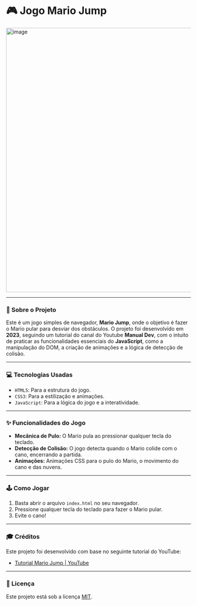 # 🎮 Jogo Mario Jump

<img width="1280" height="720" alt="image" src="https://github.com/user-attachments/assets/2fbcaf69-c7c8-472a-a744-a2812ed1c697" />

---

### 📖 Sobre o Projeto
Este é um jogo simples de navegador, **Mario Jump**, onde o objetivo é fazer o Mario pular para desviar dos obstáculos. O projeto foi desenvolvido em **2023**, seguindo um tutorial do canal do Youtube **Manual Dev**, com o intuito de praticar as funcionalidades essenciais do **JavaScript**, como a manipulação do DOM, a criação de animações e a lógica de detecção de colisão.

---

### 💻 Tecnologias Usadas
- `HTML5`: Para a estrutura do jogo.
- `CSS3`: Para a estilização e animações.
- `JavaScript`: Para a lógica do jogo e a interatividade.

---

### ✨ Funcionalidades do Jogo
- **Mecânica de Pulo:** O Mario pula ao pressionar qualquer tecla do teclado.
- **Detecção de Colisão:** O jogo detecta quando o Mario colide com o cano, encerrando a partida.
- **Animações:** Animações CSS para o pulo do Mario, o movimento do cano e das nuvens.

---

### 🕹️ Como Jogar
1.  Basta abrir o arquivo `index.html` no seu navegador.
2.  Pressione qualquer tecla do teclado para fazer o Mario pular.
3.  Evite o cano!

---

### 🎓 Créditos
Este projeto foi desenvolvido com base no seguinte tutorial do YouTube:
* [Tutorial Mario Jump | YouTube](https://www.youtube.com/watch?v=r9buAwVBDhA)

---

### 📄 Licença
Este projeto está sob a licença [MIT](https://opensource.org/licenses/MIT).

